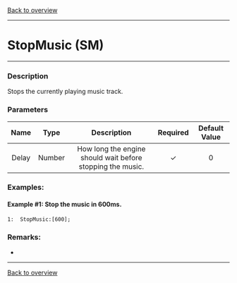 [Back to overview](index.md)

---
# StopMusic (SM)
---
### Description
Stops the currently playing music track.

### Parameters

|Name|Type|Description|Required|Default Value|
|:---:|:---:|:---:|:---:|:---:|
|Delay|Number|How long the engine should wait before stopping the music.|✓|0|

### Examples:
#### Example #1: Stop the music in 600ms.
```
1:  StopMusic:[600];
```

### Remarks:
-

---
[Back to overview](index.md)